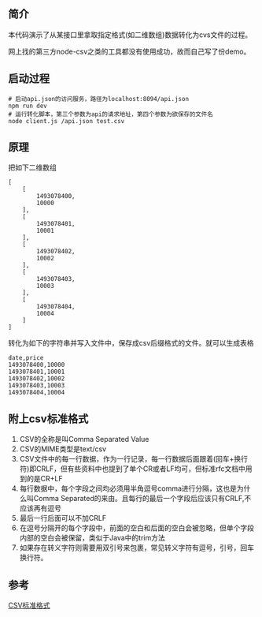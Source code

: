 ## 简介

本代码演示了从某接口里拿取指定格式(如二维数组)数据转化为cvs文件的过程。

网上找的第三方node-csv之类的工具都没有使用成功，故而自己写了份demo。

## 启动过程

```
# 启动api.json的访问服务，路径为localhost:8094/api.json
npm run dev
# 运行转化脚本，第三个参数为api的请求地址，第四个参数为欲保存的文件名
node client.js /api.json test.csv
```

## 原理

把如下二维数组

```
[
    [
        1493078400,
        10000
    ],
    [
        1493078401,
        10001
    ],
    [
        1493078402,
        10002
    ],
    [
        1493078403,
        10003
    ],
    [
        1493078404,
        10004
    ]
]
```

转化为如下的字符串并写入文件中，保存成csv后缀格式的文件。就可以生成表格

```
date,price
1493078400,10000
1493078401,10001
1493078402,10002
1493078403,10003
1493078404,10004
```

## 附上csv标准格式

1. CSV的全称是叫Comma Separated Value 
2. CSV的MIME类型是text/csv 
3. CSV文件中的每一行数据，作为一行记录，每一行数据后面跟着(回车+换行符)即CRLF，但有些资料中也提到了单个CR或者LF均可，但标准rfc文档中用到的是CR+LF 
4. 每行数据中，每个字段之间均必须用半角逗号comma进行分隔，这也是为什么叫Comma Separated的来由。且每行的最后一个字段后应该只有CRLF,不应该再有逗号 
5. 最后一行后面可以不加CRLF 
6. 在逗号分隔开的每个字段中，前面的空白和后面的空白会被忽略，但单个字段内部的空白会被保留，类似于Java中的trim方法
7. 如果存在转义字符则需要用双引号来包裹，常见转义字符有逗号，引号，回车换行符。


## 参考

[CSV标准格式](http://blog.csdn.net/zlzlei/article/details/9236403)

